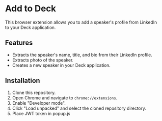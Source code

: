 # Add to Deck

This browser extension allows you to add a speaker's profile from LinkedIn to your Deck application.

## Features

*   Extracts the speaker's name, title, and bio from their LinkedIn profile.
*   Extracts photo of the speaker.
*   Creates a new speaker in your Deck application.

## Installation

1.  Clone this repository.
2.  Open Chrome and navigate to `chrome://extensions`.
3.  Enable "Developer mode".
4.  Click "Load unpacked" and select the cloned repository directory.
5.  Place JWT token in popup.js
